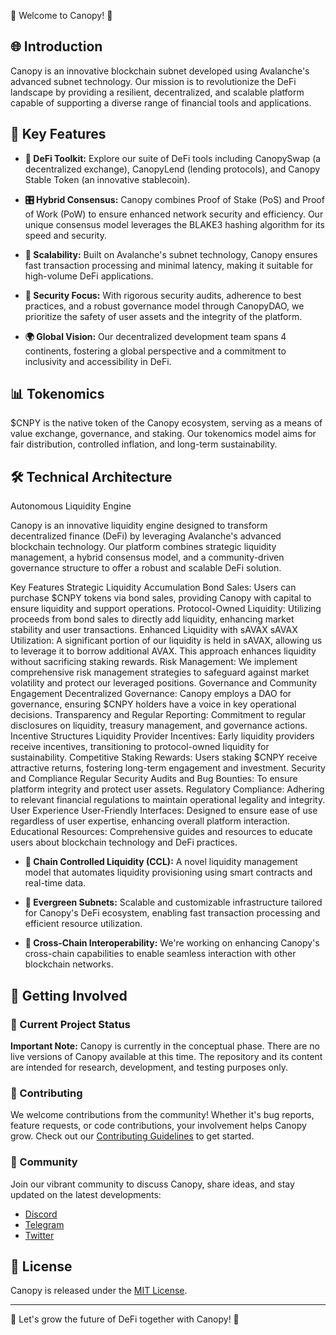  🌿 Welcome to Canopy! 🌿

## 🌐 Introduction

Canopy is an innovative blockchain subnet developed using Avalanche's advanced subnet technology. Our mission is to revolutionize the DeFi landscape by providing a resilient, decentralized, and scalable platform capable of supporting a diverse range of financial tools and applications.

## 🌟 Key Features

- **🔧 DeFi Toolkit:** Explore our suite of DeFi tools including CanopySwap (a decentralized exchange), CanopyLend (lending protocols), and Canopy Stable Token (an innovative stablecoin).

- **🎛️ Hybrid Consensus:** Canopy combines Proof of Stake (PoS) and Proof of Work (PoW) to ensure enhanced network security and efficiency. Our unique consensus model leverages the BLAKE3 hashing algorithm for its speed and security.

- **🚀 Scalability:** Built on Avalanche's subnet technology, Canopy ensures fast transaction processing and minimal latency, making it suitable for high-volume DeFi applications.

- **🔐 Security Focus:** With rigorous security audits, adherence to best practices, and a robust governance model through CanopyDAO, we prioritize the safety of user assets and the integrity of the platform.

- **🌍 Global Vision:** Our decentralized development team spans 4 continents, fostering a global perspective and a commitment to inclusivity and accessibility in DeFi.

## 📊 Tokenomics

$CNPY is the native token of the Canopy ecosystem, serving as a means of value exchange, governance, and staking. Our tokenomics model aims for fair distribution, controlled inflation, and long-term sustainability.

## 🛠️ Technical Architecture

Autonomous Liquidity Engine

Canopy is an innovative liquidity engine designed to transform decentralized finance (DeFi) by leveraging Avalanche's advanced blockchain technology. Our platform combines strategic liquidity management, a hybrid consensus model, and a community-driven governance structure to offer a robust and scalable DeFi solution.

Key Features
Strategic Liquidity Accumulation
Bond Sales: Users can purchase $CNPY tokens via bond sales, providing Canopy with capital to ensure liquidity and support operations.
Protocol-Owned Liquidity: Utilizing proceeds from bond sales to directly add liquidity, enhancing market stability and user transactions.
Enhanced Liquidity with sAVAX
sAVAX Utilization: A significant portion of our liquidity is held in sAVAX, allowing us to leverage it to borrow additional AVAX. This approach enhances liquidity without sacrificing staking rewards.
Risk Management: We implement comprehensive risk management strategies to safeguard against market volatility and protect our leveraged positions.
Governance and Community Engagement
Decentralized Governance: Canopy employs a DAO for governance, ensuring $CNPY holders have a voice in key operational decisions.
Transparency and Regular Reporting: Commitment to regular disclosures on liquidity, treasury management, and governance actions.
Incentive Structures
Liquidity Provider Incentives: Early liquidity providers receive incentives, transitioning to protocol-owned liquidity for sustainability.
Competitive Staking Rewards: Users staking $CNPY receive attractive returns, fostering long-term engagement and investment.
Security and Compliance
Regular Security Audits and Bug Bounties: To ensure platform integrity and protect user assets.
Regulatory Compliance: Adhering to relevant financial regulations to maintain operational legality and integrity.
User Experience
User-Friendly Interfaces: Designed to ensure ease of use regardless of user expertise, enhancing overall platform interaction.
Educational Resources: Comprehensive guides and resources to educate users about blockchain technology and DeFi practices.

- **🔀 Chain Controlled Liquidity (CCL):** A novel liquidity management model that automates liquidity provisioning using smart contracts and real-time data.

- **🔗 Evergreen Subnets:** Scalable and customizable infrastructure tailored for Canopy's DeFi ecosystem, enabling fast transaction processing and efficient resource utilization.

- **🌉 Cross-Chain Interoperability:** We're working on enhancing Canopy's cross-chain capabilities to enable seamless interaction with other blockchain networks.

## 🚀 Getting Involved

### 📢 Current Project Status

**Important Note:** Canopy is currently in the conceptual phase. There are no live versions of Canopy available at this time. The repository and its content are intended for research, development, and testing purposes only.

### 🤝 Contributing

We welcome contributions from the community! Whether it's bug reports, feature requests, or code contributions, your involvement helps Canopy grow. Check out our [Contributing Guidelines](CONTRIBUTING.md) to get started.

### 💬 Community

Join our vibrant community to discuss Canopy, share ideas, and stay updated on the latest developments:

- [Discord](https://discord.gg/yourserver)
- [Telegram](https://t.me/yourgroup)
- [Twitter](https://twitter.com/yourusername)

## 📜 License

Canopy is released under the [MIT License](LICENSE).

---

🌱 Let's grow the future of DeFi together with Canopy! 🌱
